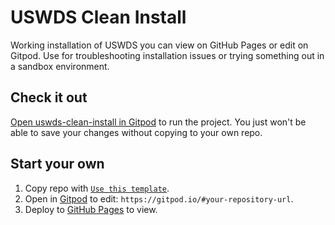 # USWDS Clean Install
Working installation of USWDS you can view on GitHub Pages or edit on Gitpod. Use for troubleshooting installation issues or trying something out in a sandbox environment.


## Check it out

[Open uswds-clean-install in Gitpod](https://gitpod.io/#https://github.com/pglevy/uswds-clean-install) to run the project. You just won't be able to save your changes without copying to your own repo.

## Start your own

1. Copy repo with [`Use this template`](https://github.com/pglevy/uswds-clean-install/generate).
1. Open in [Gitpod](https://www.gitpod.io/) to edit: `https://gitpod.io/#your-repository-url`.
1. Deploy to [GitHub Pages](https://docs.github.com/en/pages/quickstart) to view.
